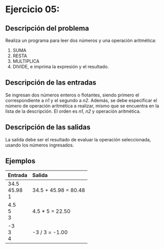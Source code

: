 # **Ejercicio 05:**

## Descripción del problema

Realiza un programa para leer dos números y una operación aritmética: 
1. SUMA 
2. RESTA
3. MULTIPLICA 
4. DIVIDE, e imprima la expresión y el resultado.

## Descripción de las entradas

Se ingresan dos números enteros o flotantes, siendo primero el correspondiente a *n1* y el segundo a *n2*. Además, se debe especificar el número de operación aritmética a realizar, mismo que se encuentra en la lista de la descripción. El orden es *n1*, *n2* y operación aritmética. 

## Descripción de las salidas

La salida debe ser el resultado de evaluar la operación seleccionada, usando los números ingresados.

## Ejemplos

| Entrada    | Salida     |
| :--------- | :--------- |
| 34.5 <br> 45.98 <br> 1 | 34.5 + 45.98 = 80.48 |
| 4.5  <br> 5 <br> 3     | 4.5 * 5 = 22.50 |
| -3   <br> 3 <br> 4      | -3 / 3 = -1.00 |